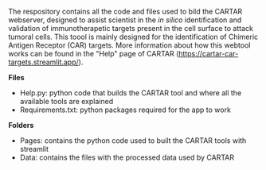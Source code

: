 The respository contains all the code and files used to bild the CARTAR webserver, designed to assist scientist in the _in silico_ identification and validation of immunotherapetic targets present in the cell surface to attack tumoral cells. This toool is mainly designed for the identification of Chimeric Antigen Receptor (CAR) targets. More information about how this webtool works can be found in the "Help" page of CARTAR (https://cartar-car-targets.streamlit.app/). 

**Files**
- Help.py: python code that builds the CARTAR tool and where all the available tools are explained
- Requirements.txt: python packages required for the app to work

**Folders**
- Pages: contains the python code used to built the CARTAR tools with streamlit
- Data: contains the files with the processed data used by CARTAR
